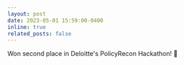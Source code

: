 ```yaml
---
layout: post
date: 2023-05-01 15:59:00-0400
inline: true
related_posts: false
---
```


Won second place in Deloitte's PolicyRecon Hackathon! 🥈
